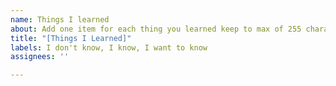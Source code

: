 ```yaml
---
name: Things I learned
about: Add one item for each thing you learned keep to max of 255 characters
title: "[Things I Learned]"
labels: I don't know, I know, I want to know
assignees: ''

---
```



